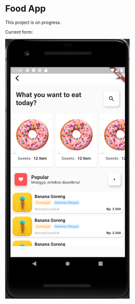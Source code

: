 # Food App

This project is on progress.

Current form:

![image](https://github.com/VBT-Intership/ArdaBayram-FoodApp/blob/master/images/FoodAppNew.png)
